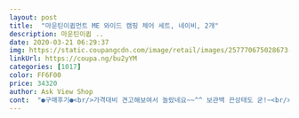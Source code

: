 ```yaml
---
layout: post 
title:  "마운틴이큅먼트 ME 와이드 캠핑 체어 세트, 네이비, 2개" 
description: 마운틴이큅 ..
date: 2020-03-21 06:29:37 
img: https://static.coupangcdn.com/image/retail/images/257770675028673-e4196de0-5ae4-4d3a-83b1-c93cdeb0201e.jpg 
linkUrl: https://coupa.ng/bu2yYM 
categories: [1017] 
color: FF6F00 
price: 34320 
author: Ask View Shop 
cont:  "●구매후기●<br/>가격대비 견고해보여서 놀랐네요~~^^ 보관백 끈상태도 굳!~<br/>가방도 튼실하구요<br/>냄새가좀나서 베란다에 내놓았어요 야외에서 사용할거라 냄새는 문제되지않아요<br/>도착했을때 예상치못한 싸이즈에 한번 놀랐구요~<br/>무거워요<br/>받자마자 아이들과 캠핑 테이블 펴고 놀았네요~~^^<br/>불량도 냄새도 없었어요<br/>앉아보니 불편함없이 쉴수 있었구요~ 아이들도 좋다하네요~<br/>이 의자는 적당히 편하고 음식먹기에도 음식만들기에도 편해요 가성비최고네요~~~<br/>일단 가격 저렴하구요~~~캠핑 시작해볼까하는 초보라 뭐가 좋은지는 모르겠으나 일단 앉으면 편하구요 등반이가 뒤로 좀 눕혀진듯한 안락해보이는 의자는 음식을 먹거나할때 앞쪽으로 쏠리는 경우가 있더라구요<br/>저는 가격대비 매우 만족스럽습니다!!~~<br/>차 트렁크에도 테이블과 함께 적당히 자리 차지하고 좋네요~ㅋ<br/>캠핑장가서 잘 썼네용<br/>" 
---
```

